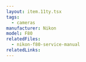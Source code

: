 ```yaml
---
layout: item.11ty.tsx
tags:
  - cameras
manufacturer: Nikon
model: F80
relatedFiles:
  - nikon-f80-service-manual
relatedLinks:
---
```

